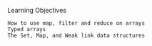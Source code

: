 Learning Objectives

    How to use map, filter and reduce on arrays
    Typed arrays
    The Set, Map, and Weak link data structures
